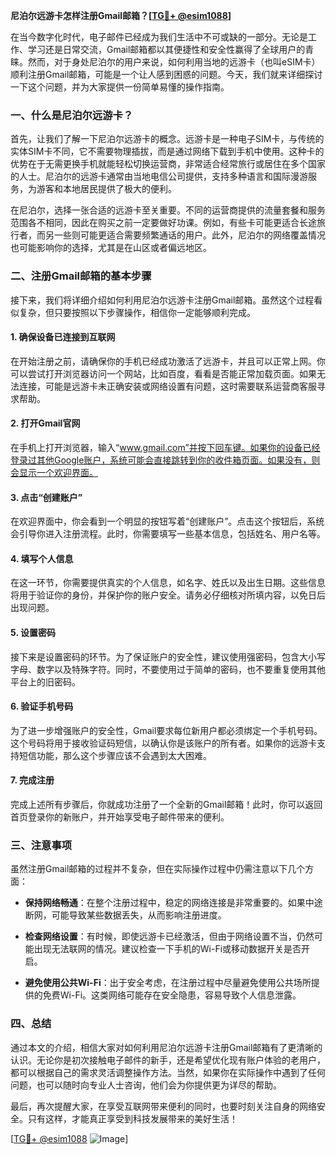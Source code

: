 **尼泊尔远游卡怎样注册Gmail邮箱？[[TG💪+ @esim1088](https://t.me/s/esim1088)]**

在当今数字化时代，电子邮件已经成为我们生活中不可或缺的一部分。无论是工作、学习还是日常交流，Gmail邮箱都以其便捷性和安全性赢得了全球用户的青睐。然而，对于身处尼泊尔的用户来说，如何利用当地的远游卡（也叫eSIM卡）顺利注册Gmail邮箱，可能是一个让人感到困惑的问题。今天，我们就来详细探讨一下这个问题，并为大家提供一份简单易懂的操作指南。

### 一、什么是尼泊尔远游卡？

首先，让我们了解一下尼泊尔远游卡的概念。远游卡是一种电子SIM卡，与传统的实体SIM卡不同，它不需要物理插拔，而是通过网络下载到手机中使用。这种卡的优势在于无需更换手机就能轻松切换运营商，非常适合经常旅行或居住在多个国家的人士。尼泊尔的远游卡通常由当地电信公司提供，支持多种语言和国际漫游服务，为游客和本地居民提供了极大的便利。

在尼泊尔，选择一张合适的远游卡至关重要。不同的运营商提供的流量套餐和服务范围各不相同，因此在购买之前一定要做好功课。例如，有些卡可能更适合长途旅行者，而另一些则可能更适合需要频繁通话的用户。此外，尼泊尔的网络覆盖情况也可能影响你的选择，尤其是在山区或者偏远地区。

### 二、注册Gmail邮箱的基本步骤

接下来，我们将详细介绍如何利用尼泊尔远游卡注册Gmail邮箱。虽然这个过程看似复杂，但只要按照以下步骤操作，相信你一定能够顺利完成。

#### 1. 确保设备已连接到互联网

在开始注册之前，请确保你的手机已经成功激活了远游卡，并且可以正常上网。你可以尝试打开浏览器访问一个网站，比如百度，看看是否能正常加载页面。如果无法连接，可能是远游卡未正确安装或网络设置有问题，这时需要联系运营商客服寻求帮助。

#### 2. 打开Gmail官网

在手机上打开浏览器，输入“www.gmail.com”并按下回车键。如果你的设备已经登录过其他Google账户，系统可能会直接跳转到你的收件箱页面。如果没有，则会显示一个欢迎界面。

#### 3. 点击“创建账户”

在欢迎界面中，你会看到一个明显的按钮写着“创建账户”。点击这个按钮后，系统会引导你进入注册流程。此时，你需要填写一些基本信息，包括姓名、用户名等。

#### 4. 填写个人信息

在这一环节，你需要提供真实的个人信息，如名字、姓氏以及出生日期。这些信息将用于验证你的身份，并保护你的账户安全。请务必仔细核对所填内容，以免日后出现问题。

#### 5. 设置密码

接下来是设置密码的环节。为了保证账户的安全性，建议使用强密码，包含大小写字母、数字以及特殊字符。同时，不要使用过于简单的密码，也不要重复使用其他平台上的旧密码。

#### 6. 验证手机号码

为了进一步增强账户的安全性，Gmail要求每位新用户都必须绑定一个手机号码。这个号码将用于接收验证码短信，以确认你是该账户的所有者。如果你的远游卡支持短信功能，那么这个步骤应该不会遇到太大困难。

#### 7. 完成注册

完成上述所有步骤后，你就成功注册了一个全新的Gmail邮箱！此时，你可以返回首页登录你的新账户，并开始享受电子邮件带来的便利。

### 三、注意事项

虽然注册Gmail邮箱的过程并不复杂，但在实际操作过程中仍需注意以下几个方面：

- **保持网络畅通**：在整个注册过程中，稳定的网络连接是非常重要的。如果中途断网，可能导致某些数据丢失，从而影响注册进度。
  
- **检查网络设置**：有时候，即使远游卡已经激活，但由于网络设置不当，仍然可能出现无法联网的情况。建议检查一下手机的Wi-Fi或移动数据开关是否开启。
  
- **避免使用公共Wi-Fi**：出于安全考虑，在注册过程中尽量避免使用公共场所提供的免费Wi-Fi。这类网络可能存在安全隐患，容易导致个人信息泄露。

### 四、总结

通过本文的介绍，相信大家对如何利用尼泊尔远游卡注册Gmail邮箱有了更清晰的认识。无论你是初次接触电子邮件的新手，还是希望优化现有账户体验的老用户，都可以根据自己的需求灵活调整操作方法。当然，如果你在实际操作中遇到了任何问题，也可以随时向专业人士咨询，他们会为你提供更为详尽的帮助。

最后，再次提醒大家，在享受互联网带来便利的同时，也要时刻关注自身的网络安全。只有这样，才能真正享受到科技发展带来的美好生活！

[[TG💪+ @esim1088](https://t.me/s/esim1088) ![Image](https://i.postimg.cc/4NQfJmqS/Snipaste-2025-05-13-00-14-12.png)]